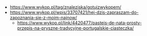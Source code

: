 - https://www.wykop.pl/tag/znaleziska/gotujzwykopem/
- https://www.wykop.pl/wpis/33707421/hej-dzis-zapraszam-do-zapoznania-sie-z-moim-najnow/
  - https://www.wykop.pl/link/4420477/pasteis-de-nata-prosty-przepis-na-pryszne-tradycyjne-portugalskie-ciasteczka/

